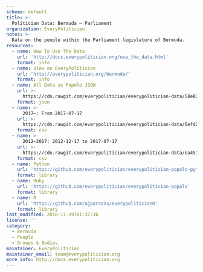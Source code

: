 ```yaml
---
schema: default
title: >-
  Politician Data: Bermuda — Parliament
organization: EveryPolitician
notes: >-
  Data on the people within the Parliament legislature of Bermuda.
resources:
  - name: How To Use The Data
    url: 'http://docs.everypolitician.org/use_the_data.html'
    format: info
  - name: View on EveryPolitician
    url: 'http://everypolitician.org/bermuda/'
    format: info
  - name: All Data as Popolo JSON
    url: >-
      https://cdn.rawgit.com/everypolitician/everypolitician-data/58e82335a1b16c1d68510df09626fcfb24b4d65f/data/Bermuda/Assembly/ep-popolo-v1.0.json
    format: json
  - name: >-
      2017–: From 2017-07-17
    url: >-
      https://cdn.rawgit.com/everypolitician/everypolitician-data/6efd2607a68de493082ccb8a375c82d963546164/data/Bermuda/Assembly/term-2017.csv
    format: csv
  - name: >-
      2012–2017: 2012-12-17 to 2017-07-17
    url: >-
      https://cdn.rawgit.com/everypolitician/everypolitician-data/ea4517d9a8bda2ed4819d2d86da0187d0a966dcd/data/Bermuda/Assembly/term-2012.csv
    format: csv
  - name: Python
    url: 'https://github.com/everypolitician/everypolitician-popolo-python'
    format: library
  - name: Ruby
    url: 'https://github.com/everypolitician/everypolitician-popolo'
    format: library
  - name: R
    url: 'https://github.com/ajparsons/everypoliticianR'
    format: library
last_modified: 2018-11-19T01:37:36
license: ''
category:
  - Bermuda
  - People
  - Groups & Bodies
maintainer: EveryPolitician
maintainer_email: team@everypolitician.org
more_info: http://docs.everypolitician.org
---
```

